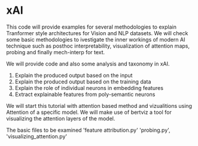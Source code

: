 # xAI
This code will provide examples for several methodologies to explain Tranformer style architectures for Vision and NLP datasets. We will check some basic methodologies to ivestigate the inner workings of modern AI technique such as posthoc interpretability, visualization of attention maps, probing and finally mech-interp for text.

We will provide code and also some analysis and taxonomy in xAI.

1. Explain the produced output based on the input
2. Explain the produced output based on the training data
3. Explain the role of individual neurons in embedding features
4. Extract explainable features from poly-semantic neurons

We will start this tutorial with attention based method and vizualitions using Attention of a specific model. We will make use of bertviz a tool for visualizing the attention layers of the model.

The basic files to be examined 'feature attribution.py' 'probing.py', 'visualizing_attention.py'